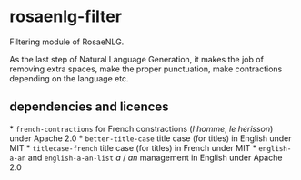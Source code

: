 <!--
Copyright 2019 Ludan Stoecklé
SPDX-License-Identifier: CC-BY-4.0
-->
# rosaenlg-filter

Filtering module of RosaeNLG. 

As the last step of Natural Language Generation, it makes the job of removing extra spaces, make the proper punctuation, make contractions depending on the language etc.

## dependencies and licences

* `french-contractions` for French constractions (_l'homme_, _le hérisson_) under Apache 2.0
* `better-title-case` title case (for titles) in English under MIT
* `titlecase-french` title case (for titles) in French under MIT
* `english-a-an` and `english-a-an-list` _a_ / _an_ management in English under Apache 2.0

